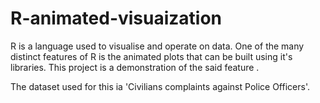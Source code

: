 # R-animated-visuaization


R is a language used to visualise and operate on data. One of the many distinct features of R is the animated plots that can be built using it's libraries.
This project is a demonstration of the said feature .

The dataset used for this ia 'Civilians complaints against Police Officers'.
